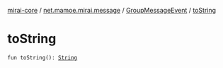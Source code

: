 [mirai-core](../../index.md) / [net.mamoe.mirai.message](../index.md) / [GroupMessageEvent](index.md) / [toString](./to-string.md)

# toString

`fun toString(): `[`String`](https://kotlinlang.org/api/latest/jvm/stdlib/kotlin/-string/index.html)
